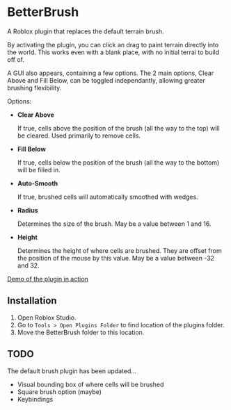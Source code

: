 # BetterBrush #

A Roblox plugin that replaces the default terrain brush.

By activating the plugin, you can click an drag to paint terrain directly into
the world. This works even with a blank place, with no initial terrai to build
off of.

A GUI also appears, containing a few options. The 2 main options, Clear Above
and Fill Below, can be toggled independantly, allowing greater brushing
flexibility.

Options:

- **Clear Above**

  If true, cells above the position of the brush (all the way to the top) will
  be cleared. Used primarily to remove cells.

- **Fill Below**

  If true, cells below the position of the brush (all the way to the bottom)
  will be filled in.

- **Auto-Smooth**

  If true, brushed cells will automatically smoothed with wedges.

- **Radius**

  Determines the size of the brush. May be a value between 1 and 16.

- **Height**

  Determines the height of where cells are brushed. They are offset from the
  position of the mouse by this value. May be a value between -32 and 32.

[Demo of the plugin in action](http://www.youtube.com/watch?v=AHspGdTgFfE)


## Installation ##

1. Open Roblox Studio.
2. Go to `Tools > Open Plugins Folder` to find location of the plugins folder.
3. Move the BetterBrush folder to this location.


## TODO ##

The default brush plugin has been updated...

- Visual bounding box of where cells will be brushed
- Square brush option (maybe)
- Keybindings
